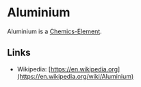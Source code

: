 # Aluminium

Aluminium is a [Chemics-Element](100000003.md).

## Links

- Wikipedia: [https://en.wikipedia.org](https://en.wikipedia.org/wiki/Aluminium)
